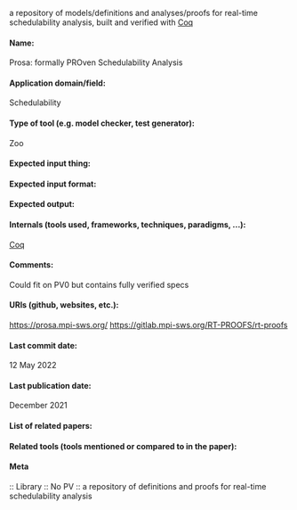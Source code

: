 a repository of models/definitions and analyses/proofs for real-time schedulability analysis, built and verified with [Coq](../Provers/Coq.md)

#### Name:
Prosa: formally PROven Schedulability Analysis

#### Application domain/field:
Schedulability

#### Type of tool (e.g. model checker, test generator):
Zoo

#### Expected input thing:

#### Expected input format:

#### Expected output:

#### Internals (tools used, frameworks, techniques, paradigms, ...):
[Coq](../Provers/Coq.md)

#### Comments:
Could fit on PV0 but contains fully verified specs

#### URIs (github, websites, etc.):
https://prosa.mpi-sws.org/
https://gitlab.mpi-sws.org/RT-PROOFS/rt-proofs

#### Last commit date:
12 May 2022

#### Last publication date:
December 2021

#### List of related papers:

#### Related tools (tools mentioned or compared to in the paper):

#### Meta
:: Library
:: No PV :: a repository of definitions and proofs for real-time schedulability analysis